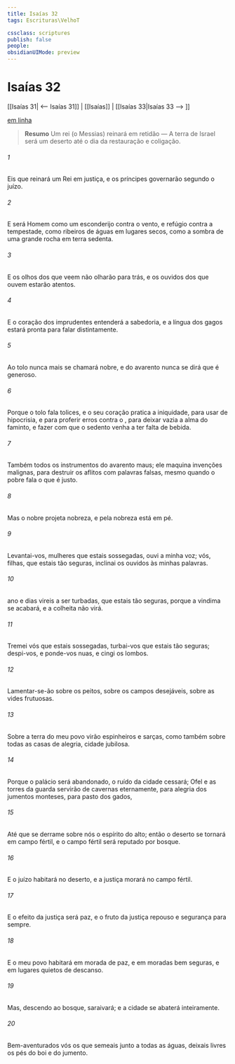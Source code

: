 ```yaml
---
title: Isaías 32
tags: Escrituras\VelhoT

cssclass: scriptures
publish: false
people:
obsidianUIMode: preview
---
```


# Isaías 32
[[Isaías 31| <-- Isaías 31]] | [[Isaías]] | [[Isaías 33|Isaías 33 --> ]]

[em linha](https://churchofjesuschrist.org/study/scriptures/ot/isa/32?lang=por)

> __Resumo__
Um rei (o Messias) reinará em retidão — A terra de Israel será um deserto até o dia da restauração e coligação.

###### 1 
Eis que reinará um Rei em justiça, e os príncipes governarão segundo o juízo.

###### 2 
E será  Homem como um esconderijo contra o vento, e  refúgio contra a tempestade, como ribeiros de águas em lugares secos,  como a sombra de uma grande rocha em terra sedenta.

###### 3 
E os olhos dos que veem não olharão para trás, e os ouvidos dos que ouvem estarão atentos.

###### 4 
E o coração dos imprudentes entenderá a sabedoria, e a língua dos gagos estará pronta para falar distintamente.

###### 5 
Ao tolo nunca mais se chamará nobre, e do avarento nunca  se dirá que é generoso.

###### 6 
Porque o tolo fala tolices, e o seu coração pratica a iniquidade, para usar de hipocrisia, e para proferir erros contra o , para deixar vazia a alma do faminto, e fazer com que o sedento venha a ter falta de bebida.

###### 7 
Também todos os instrumentos do avarento  maus; ele maquina invenções malignas, para destruir os aflitos com palavras falsas, mesmo quando o pobre fala o que é justo.

###### 8 
Mas o nobre projeta nobreza, e pela nobreza está em pé.

###### 9 
Levantai-vos, mulheres que estais sossegadas,  ouvi a minha voz;  vós, filhas, que estais tão seguras, inclinai os ouvidos às minhas palavras.

###### 10 
 ano e  dias vireis a ser turbadas,  que estais tão seguras, porque a vindima se acabará, e a colheita não virá.

###### 11 
Tremei vós que estais sossegadas,  turbai-vos  que estais tão seguras; despi-vos, e ponde-vos nuas, e cingi  os  lombos.

###### 12 
Lamentar-se-ão sobre os peitos, sobre os campos desejáveis,  sobre as vides frutuosas.

###### 13 
Sobre a terra do meu povo virão espinheiros e sarças, como também sobre todas as casas de alegria,  cidade jubilosa.

###### 14 
Porque o palácio será abandonado, o ruído da cidade cessará;  Ofel e as torres da guarda servirão de cavernas eternamente, para alegria dos jumentos monteses,  para pasto dos gados,

###### 15 
Até que se derrame sobre nós o espírito do alto; então o deserto se tornará em campo fértil, e o campo fértil será reputado por  bosque.

###### 16 
E o juízo habitará no deserto, e a justiça morará no campo fértil.

###### 17 
E o efeito da justiça será paz, e o fruto da justiça  repouso e segurança para sempre.

###### 18 
E o meu povo habitará em morada de paz, e em moradas bem seguras, e em lugares quietos de descanso.

###### 19 
Mas, descendo ao bosque, saraivará; e a cidade se abaterá inteiramente.

###### 20 
Bem-aventurados vós os que semeais junto a todas as águas,  deixais livres os pés do boi e do jumento.

